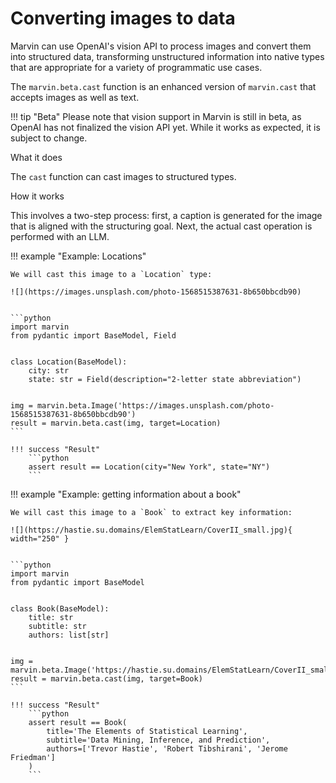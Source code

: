 # Converting images to data

Marvin can use OpenAI's vision API to process images and convert them into structured data, transforming unstructured information into native types that are appropriate for a variety of programmatic use cases.

The `marvin.beta.cast` function is an enhanced version of `marvin.cast` that accepts images as well as text. 




!!! tip "Beta"
    Please note that vision support in Marvin is still in beta, as OpenAI has not finalized the vision API yet. While it works as expected, it is subject to change.

<div class="admonition abstract">
  <p class="admonition-title">What it does</p>
  <p>
    The <code>cast</code> function can cast images to structured types.
  </p>
</div>


<div class="admonition info">
  <p class="admonition-title">How it works</p>
  <p>
    
  This involves a two-step process: first, a caption is generated for the image that is aligned with the structuring goal. Next, the actual cast operation is performed with an LLM.

  </p>
</div>




!!! example "Example: Locations"

    We will cast this image to a `Location` type:

    ![](https://images.unsplash.com/photo-1568515387631-8b650bbcdb90)

    
    ```python
    import marvin
    from pydantic import BaseModel, Field


    class Location(BaseModel):
        city: str
        state: str = Field(description="2-letter state abbreviation")


    img = marvin.beta.Image('https://images.unsplash.com/photo-1568515387631-8b650bbcdb90')
    result = marvin.beta.cast(img, target=Location)
    ```

    !!! success "Result"
        ```python
        assert result == Location(city="New York", state="NY")
        ```



!!! example "Example: getting information about a book"

    We will cast this image to a `Book` to extract key information:

    ![](https://hastie.su.domains/ElemStatLearn/CoverII_small.jpg){ width="250" }

    
    ```python
    import marvin
    from pydantic import BaseModel


    class Book(BaseModel):
        title: str
        subtitle: str
        authors: list[str]

    
    img = marvin.beta.Image('https://hastie.su.domains/ElemStatLearn/CoverII_small.jpg')
    result = marvin.beta.cast(img, target=Book)
    ```

    !!! success "Result"
        ```python
        assert result == Book(
            title='The Elements of Statistical Learning', 
            subtitle='Data Mining, Inference, and Prediction', 
            authors=['Trevor Hastie', 'Robert Tibshirani', 'Jerome Friedman']
        )
        ```    
